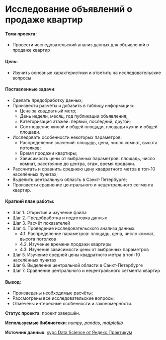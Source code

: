 # Исследование объявлений о продаже квартир

#### Тема проекта:
- Провести исследовательский анализ данных для объявлений о продаже квартир 

#### Цель:
- Изучить основные характеристики и ответить на исследовательские вопросы

#### Поставленные задачи:
- Сделать предобработку данных;
- Произвести расчёты и добавить в таблицу информацию:
  - Цена за квадратный метр;
  - День недели, месяц, год публикации объявления;
  - Категоризация этажей: первый, последний, другой;
  - Соотношение жилой и общей площади, площади кухни и общей площади.
- Исследовать особенности некоторых параметров:
  - Распределение значений: площадь, цена, число комнат, высота потолков;
  - Время продажи квартиры;
  - Зависимость цены от выбранных параметров: площадь, число комнат, расстояние до центра, этаж, время продажи.
- Рассчитать и сравнить среднюю цену квадратного метра в топ-10 населённых пунктах;
- Выделить центральную область в Санкт-Петербурге;
- Произвести сравнение центрального и нецентрального сегмента квартир.

#### Краткий план работы:
- Шаг 1. Открытие и изучение файла
- Шаг 2. Предобработка и подготовка данных
- Шаг 3. Расчёт показателей
- Шаг 4. Проведение исследовательского анализа данных:
  - 4.1. Распределение параметров: площадь, цена, число комнат, высота потолков
  - 4.2. Изучение времени продажи квартиры
  - 4.3. Изучение зависимости цены от выбранных параметров
- Шаг 5. Изучение средней цены квадратного метра в топ-10 населённых пунктах
- Шаг 6. Выделение центральной области в Санкт-Петербурге
- Шаг 7. Сравнение центрального и нецентрального сегмента квартир

#### Вывод:
- Произведены необходимые расчёты;
- Рассмотрены все исследовательские вопросы;
- Отмечены интересные особенности и закономерности.

**Статус проекта**: проект завершён.

**Используемые библиотеки**: *numpy*, *pandas*, *matplotlib*

**Источник данных**: [курс Data Science от Яндекс.Практикум](https://praktikum.yandex.ru/profile/data-scientist/)